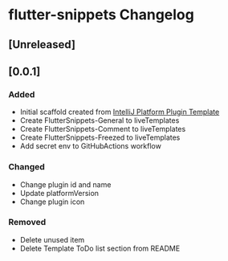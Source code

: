 <!-- Keep a Changelog guide -> https://keepachangelog.com -->

# flutter-snippets Changelog

## [Unreleased]

## [0.0.1]
### Added
- Initial scaffold created from [IntelliJ Platform Plugin Template](https://github.com/JetBrains/intellij-platform-plugin-template)
- Create FlutterSnippets-General to liveTemplates
- Create FlutterSnippets-Comment to liveTemplates
- Create FlutterSnippets-Freezed to liveTemplates
- Add secret env to GitHubActions workflow

### Changed
- Change plugin id and name
- Update platformVersion
- Change plugin icon

### Removed
- Delete unused item
- Delete Template ToDo list section from README
